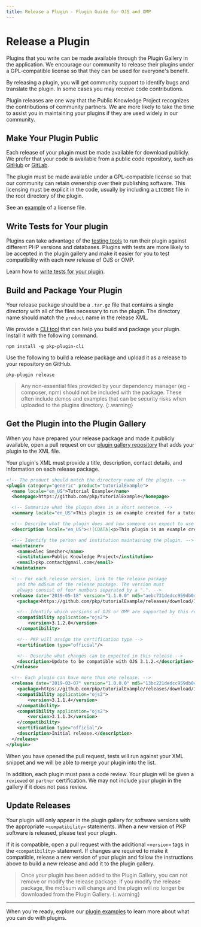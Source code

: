 ```yaml
---
title: Release a Plugin - Plugin Guide for OJS and OMP
---
```


# Release a Plugin

Plugins that you write can be made available through the Plugin Gallery in the application. We encourage our community to release their plugins under a GPL-compatible license so that they can be used for everyone's benefit.

By releasing a plugin, you will get community support to identify bugs and translate the plugin. In some cases you may receive code contributions.

Plugin releases are one way that the Public Knowledge Project recognizes the contributions of community partners. We are more likely to take the time to assist you in maintaining your plugins if they are used widely in our community.

## Make Your Plugin Public

Each release of your plugin must be made available for download publicly. We prefer that your code is available from a public code repository, such as [GitHub](https://github.com/) or [GitLab](https://about.gitlab.com/).

The plugin must be made available under a GPL-compatible license so that our community can retain ownership over their publishing software. This licensing must be explicit in the code, usually by including a `LICENSE` file in the root directory of the plugin.

See an [example](https://github.com/pkp/pluginTemplate/blob/master/LICENSE) of a license file.

## Write Tests for Your plugin

Plugins can take advantage of the [testing tools](/dev/testing/en) to run their plugin against different PHP versions and databases. Plugins with tests are more likely to be accepted in the plugin gallery and make it easier for you to test compatibility with each new release of OJS or OMP.

Learn how to [write tests for your plugin](/dev/testing/en/plugins-themes).

## Build and Package Your Plugin

Your release package should be a `.tar.gz` file that contains a single directory with all of the files necessary to run the plugin. The directory name should match the `product` name in the release XML.

We provide a [CLI tool](https://github.com/pkp/pkp-plugin-cli/) that can help you build and package your plugin. Install it with the following command.

```
npm install -g pkp-plugin-cli
```

Use the following to build a release package and upload it as a release to your repository on GitHub.

```
pkp-plugin release
```

> Any non-essential files provided by your dependency manager (eg - composer, npm) should not be included with the package. These often include demos and examples that can be security risks when uploaded to the plugins directory.
{:.warning}

## Get the Plugin into the Plugin Gallery

When you have prepared your release package and made it publicly available, open a pull request on our [plugin gallery repository](https://github.com/pkp/plugin-gallery/) that adds your plugin to the XML file.

Your plugin's XML must provide a title, description, contact details, and information on each release package.

```xml
<!-- The product should match the directory name of the plugin. -->
<plugin category="generic" product="tutorialExample">
  <name locale="en_US">Tutorial Example</name>
  <homepage>https://github.com/pkp/tutorialExample</homepage>

  <!-- Summarize what the plugin does in a short sentence. -->
  <summary locale="en_US">This plugin is an example created for a tutorial on how to create a plugin.</summary>

  <!-- Describe what the plugin does and how someone can expect to use it when they install it. -->
  <description locale="en_US"><![CDATA[<p>This plugin is an example created for a tutorial on how to create a plugin. It is intended for learning purposes and should not be used on a live journal website.</p><p>You can learn more about how to create a plugin at the <a href="https://docs.pkp.sfu.ca/dev/plugin-guide/en">plugin guide</a>.</p>]]></description>

  <!-- Identify the person and institution maintaining the plugin. -->
  <maintainer>
    <name>Alec Smecher</name>
    <institution>Public Knowledge Project</institution>
    <email>pkp.contact@gmail.com</email>
  </maintainer>

  <!-- For each release version, link to the release package
    and the md5sum of the release package. The version must
    always consist of four numbers separated by a ".". -->
  <release date="2019-05-18" version="1.1.0.0" md5="aebc731dedcc959db042f969a54fdc3a">
    <package>https://github.com/pkp/tutorialExample/releases/download/1.1.0.0/tutorialexample-1.1.0.0.tar.gz</package>

    <!-- Identify which versions of OJS or OMP are supported by this release -->
    <compatibility application="ojs2">
        <version>3.1.2.0</version>
    </compatibility>

    <!-- PKP will assign the certification type -->
    <certification type="official"/>

    <!-- Describe what changes can be expected in this release -->
    <description>Update to be compatible with OJS 3.1.2.</description>
  </release>

  <!-- Each plugin can have more than one release. -->
  <release date="2019-03-07" version="1.0.0.0" md5="13bc221dedcc959db042f969a543eab0">
    <package>https://github.com/pkp/tutorialExample/releases/download/1.0.0.0/tutorialexample-1.0.0.0.tar.gz</package>
    <compatibility application="ojs2">
        <version>3.1.1.4</version>
    </compatibility>
    <compatibility application="ojs2">
        <version>3.1.1.3</version>
    </compatibility>
    <certification type="official"/>
    <description>Initial release.</description>
  </release>
</plugin>
```

When you have opened the pull request, tests will run against your XML snippet and we will be able to merge your plugin into the list.

In addition, each plugin must pass a code review. Your plugin will be given a `reviewed` or `partner` certification. We may not include your plugin in the gallery if it does not pass review.

## Update Releases

Your plugin will only appear in the plugin gallery for software versions with the appropriate `<compatibility>` statements. When a new version of PKP software is released, please test your plugin.

If it is compatible, open a pull request with the additional `<version>` tags in the `<compatibility>` statement. If changes are required to make it compatible, release a new version of your plugin and follow the instructions above to build a new release and add it to the plugin gallery.

> Once your plugin has been added to the Plugin Gallery, you can not remove or modify the release package. If you modify the release package, the md5sum will change and the plugin will no longer be downloaded from the Plugin Gallery.
{:.warning}

---

When you're ready, explore our [plugin examples](./examples) to learn more about what you can do with plugins.
